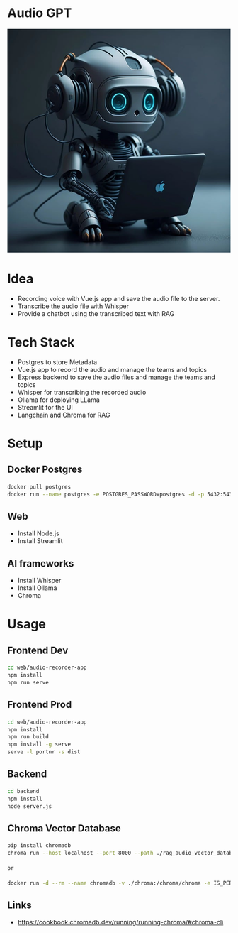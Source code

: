 # Audio GPT

![Alt text](./web/audio-recorder-app/src/assets/ai_bot.jpg)

# Idea
* Recording voice with Vue.js app and save the audio file to the server.
* Transcribe the audio file with Whisper
* Provide a chatbot using the transcribed text with RAG

# Tech Stack
- Postgres to store Metadata
- Vue.js app to record the audio and manage the teams and topics
- Express backend to save the audio files and manage the teams and topics
- Whisper for transcribing the recorded audio
- Ollama for deploying LLama
- Streamlit for the UI
- Langchain and Chroma for RAG

# Setup
## Docker Postgres
```bash
docker pull postgres
docker run --name postgres -e POSTGRES_PASSWORD=postgres -d -p 5432:5432 -v ./data:/var/lib/postgresql/data postgres
```
## Web
- Install Node.js
- Install Streamlit

## AI frameworks
- Install Whisper
- Install Ollama
- Chroma

# Usage

## Frontend Dev
```bash
cd web/audio-recorder-app
npm install
npm run serve
```

## Frontend Prod
```bash
cd web/audio-recorder-app
npm install
npm run build
npm install -g serve
serve -l portnr -s dist
```

## Backend
```bash
cd backend
npm install
node server.js
```

## Chroma Vector Database
```bash
pip install chromadb
chroma run --host localhost --port 8000 --path ./rag_audio_vector_database

or

docker run -d --rm --name chromadb -v ./chroma:/chroma/chroma -e IS_PERSISTENT=TRUE -e ANONYMIZED_TELEMETRY=TRUE chromadb/chroma:latest
```

## Links
- https://cookbook.chromadb.dev/running/running-chroma/#chroma-cli